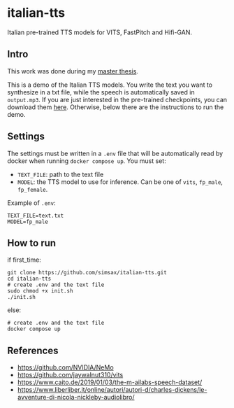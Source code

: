 # italian-tts
Italian pre-trained TTS models for VITS, FastPitch and Hifi-GAN.

## Intro
This work was done during my [master thesis](https://webthesis.biblio.polito.it/25614/).

This is a demo of the Italian TTS models.
You write the text you want to synthesize
in a txt file, while the speech is automatically saved in `output.mp3`.
If you are just interested in the pre-trained checkpoints, you can download them
[here](https://drive.google.com/drive/folders/1GYx7vhNi07DClXrzLDgau_LV-aHD2-yz). Otherwise, below there are the instructions to run the demo.

## Settings
The settings must be written in a `.env` file that will be automatically read by docker
when running `docker compose up`.
You must set:
* `TEXT_FILE`: path to the text file
* `MODEL`: the TTS model to use for inference. Can be one of `vits`, `fp_male`, `fp_female`.

Example of `.env`:

```
TEXT_FILE=text.txt
MODEL=fp_male
```

## How to run

if first_time:

```
git clone https://github.com/simsax/italian-tts.git
cd italian-tts
# create .env and the text file
sudo chmod +x init.sh
./init.sh
```

else:
```
# create .env and the text file
docker compose up
```

## References
* https://github.com/NVIDIA/NeMo
* https://github.com/jaywalnut310/vits
* https://www.caito.de/2019/01/03/the-m-ailabs-speech-dataset/
* https://www.liberliber.it/online/autori/autori-d/charles-dickens/le-avventure-di-nicola-nickleby-audiolibro/

